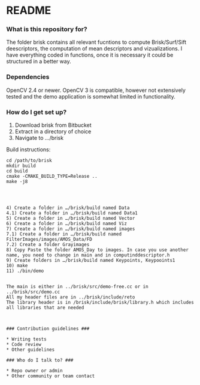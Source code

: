 # README #


### What is this repository for? ###

The folder brisk contains all relevant fucntions to compute Brisk/Surf/Sift deescriptors,  the computation of mean descriptors and vizualizations. I have everything coded in functions, once it is necessary it could be structured in a better way.


### Dependencies ###

OpenCV 2.4 or newer. OpenCV 3 is compatible, however not extensively tested
and the demo application is somewhat limited in functionality.

### How do I get set up? ###


1) Download brisk from Bitbucket
2) Extract in a directory of choice
3) Navigate to .../brisk

Build instructions:
```terminal
cd /path/to/brisk
mkdir build
cd build
cmake -CMAKE_BUILD_TYPE=Release ..
make -j8




4) Create a folder in …/brisk/build named Data
4.1) Create a folder in …/brisk/build named Data1
5) Create a folder in …/brisk/build named Vector
6) Create a folder in …/brisk/build named Viz
7) Create a folder in …/brisk/build named images
7.1) Create a folder in …/brisk/build named FilterImages/images/AMOS_Data/FD
7.2) Create a folder Grayimages
8) Copy Paste the folder AMOS_Day to images. In case you use another name, you need to change in main and in computinddescriptor.h
9) Create folders in …/brisk/build named Keypoints, Keypooints1
10) make
11) ./bin/demo

 
The main is either in ../brisk/src/demo-free.cc or in  ../brisk/src/demo.cc 
All my header files are in ../brisk/include/reto
The library header is in /brisk/include/brisk/library.h which includes all libraries that are needed



### Contribution guidelines ###

* Writing tests
* Code review
* Other guidelines

### Who do I talk to? ###

* Repo owner or admin
* Other community or team contact
